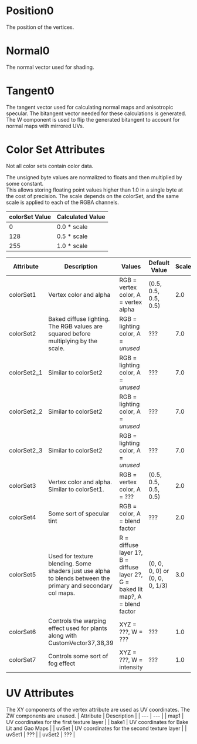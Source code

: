 # Position0
The position of the vertices.

# Normal0
The normal vector used for shading.  

# Tangent0
The tangent vector used for calculating normal maps and anisotropic specular. The bitangent vector needed for these calculations is generated.
The W component is used to flip the generated bitangent to account for normal maps with mirrored UVs. 

# Color Set Attributes
Not all color sets contain color data. 

The unsigned byte values are normalized to floats and then multiplied by some constant.  
This allows storing floating point values higher than 1.0 in a single byte at the cost of precision. 
The scale depends on the colorSet, and the same scale is applied to each of the RGBA channels.

| colorSet Value | Calculated Value | 
| --- | --- |
| 0 | 0.0 * scale |
| 128 | 0.5 * scale |
| 255 | 1.0 * scale | 

| Attribute | Description | Values | Default Value | Scale |
| --- | --- | --- | --- | --- |
| colorSet1 | Vertex color and alpha | RGB = vertex color, A = vertex alpha | (0.5, 0.5, 0.5, 0.5) | 2.0 | 
| colorSet2 | Baked diffuse lighting. The RGB values are squared before multiplying by the scale. | RGB = lighting color, A = *unused* | ??? | 7.0 
| colorSet2_1 | Similar to colorSet2 | RGB = lighting color, A = *unused* | ??? | 7.0 |
| colorSet2_2 | Similar to colorSet2 | RGB = lighting color, A = *unused* | ??? | 7.0 |
| colorSet2_3 | Similar to colorSet2 | RGB = lighting color, A = *unused* | ??? | 7.0 |
| colorSet3 | Vertex color and alpha. Similar to colorSet1. | RGB = vertex color, A = ??? | (0.5, 0.5, 0.5, 0.5) | 2.0 | 
| colorSet4 | Some sort of specular tint | RGB = color, A = blend factor | ??? | 2.0 |
| colorSet5 | Used for texture blending. Some shaders just use alpha to blends between the primary and secondary col maps.  | R = diffuse layer 1?, B = diffuse layer 2?, G = baked lit map?, A = blend factor | (0, 0, 0, 0) or (0, 0, 0, 1/3) |  3.0 | 
| colorSet6 | Controls the warping effect used for plants along with CustomVector37,38,39 | XYZ = ???, W = ??? | ??? | 1.0 |
| colorSet7 | Controls some sort of fog effect | XYZ = ???, W = intensity | ??? |  1.0 | 

# UV Attributes
The XY components of the vertex attribute are used as UV coordinates. The ZW components are unused. 
| Attribute | Description |
| --- | --- |
| map1 | UV coordinates for the first texture layer |
| bake1 | UV coordinates for Bake Lit and Gao Maps | 
| uvSet | UV coordinates for the second texture layer | 
| uvSet1 | ??? |
| uvSet2 | ??? |
